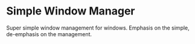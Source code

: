 # Simple Window Manager

Super simple window management for windows. Emphasis on the simple, de-emphasis on the management.
